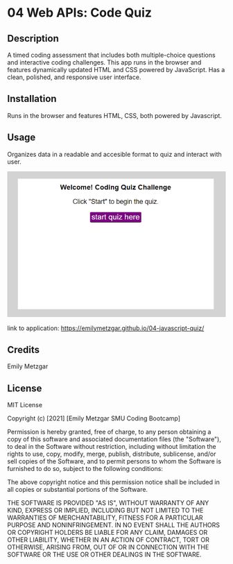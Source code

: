 # 04 Web APIs: Code Quiz

## Description

A timed coding assessment that includes both multiple-choice questions and interactive coding challenges. This app runs in the browser and features dynamically updated HTML and CSS powered by JavaScript. Has a clean, polished, and responsive user interface. 

## Installation

Runs in the browser and features HTML, CSS, both powered by Javascript. 

## Usage

Organizes data in a readable and accesible format to quiz and interact with user.

![A screenshot of the application](./assets/images/screenshot.png)

link to application: https://emilymetzgar.github.io/04-javascript-quiz/

## Credits

Emily Metzgar

## License

MIT License

Copyright (c) [2021] [Emily Metzgar SMU Coding Bootcamp]

Permission is hereby granted, free of charge, to any person obtaining a copy
of this software and associated documentation files (the "Software"), to deal
in the Software without restriction, including without limitation the rights
to use, copy, modify, merge, publish, distribute, sublicense, and/or sell
copies of the Software, and to permit persons to whom the Software is
furnished to do so, subject to the following conditions:

The above copyright notice and this permission notice shall be included in all
copies or substantial portions of the Software.

THE SOFTWARE IS PROVIDED "AS IS", WITHOUT WARRANTY OF ANY KIND, EXPRESS OR
IMPLIED, INCLUDING BUT NOT LIMITED TO THE WARRANTIES OF MERCHANTABILITY,
FITNESS FOR A PARTICULAR PURPOSE AND NONINFRINGEMENT. IN NO EVENT SHALL THE
AUTHORS OR COPYRIGHT HOLDERS BE LIABLE FOR ANY CLAIM, DAMAGES OR OTHER
LIABILITY, WHETHER IN AN ACTION OF CONTRACT, TORT OR OTHERWISE, ARISING FROM,
OUT OF OR IN CONNECTION WITH THE SOFTWARE OR THE USE OR OTHER DEALINGS IN THE
SOFTWARE.
